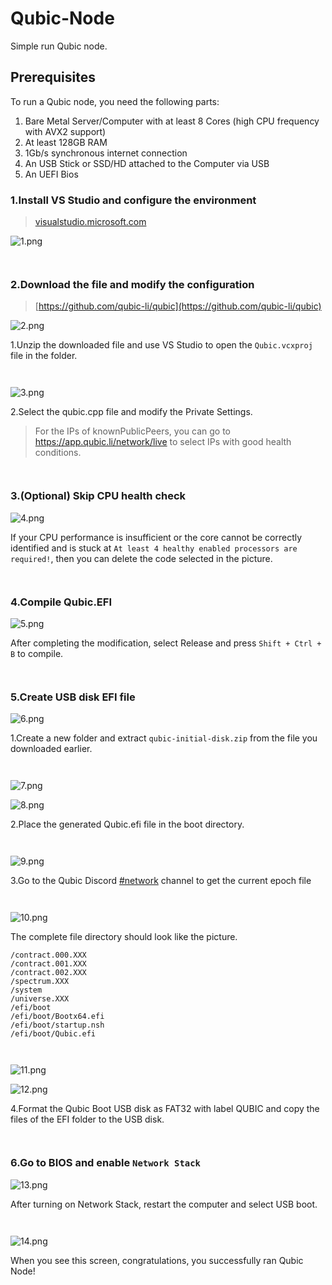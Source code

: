 # Qubic-Node

Simple run Qubic node.

## Prerequisites

To run a Qubic node, you need the following parts:

1. Bare Metal Server/Computer with at least 8 Cores (high CPU frequency with AVX2 support)
2. At least 128GB RAM
3. 1Gb/s synchronous internet connection
4. An USB Stick or SSD/HD attached to the Computer via USB
5. An UEFI Bios

### 1.Install VS Studio and configure the environment

> [visualstudio.microsoft.com](https://visualstudio.microsoft.com/)

![1.png](https://github.com/XARKUR/Qubic-Node/blob/main/img/1.png?raw=true)

**` `**

### 2.Download the file and modify the configuration

> [https://github.com/qubic-li/qubic](https://github.com/qubic-li/qubic)

![2.png](https://github.com/XARKUR/Qubic-Node/blob/main/img/2.png?raw=true)

1.Unzip the downloaded file and use VS Studio to open the `Qubic.vcxproj` file in the folder.

**` `**

![3.png](https://github.com/XARKUR/Qubic-Node/blob/main/img/3.png?raw=true)

2.Select the qubic.cpp file and modify the Private Settings. 

> For the IPs of knownPublicPeers, you can go to https://app.qubic.li/network/live to select IPs with good health conditions.

**` `**

### 3.(Optional) Skip CPU health check

![4.png](https://github.com/XARKUR/Qubic-Node/blob/main/img/4.png?raw=true)

If your CPU performance is insufficient or the core cannot be correctly identified and is stuck at `At least 4 healthy enabled processors are required!`, then you can delete the code selected in the picture.

**` `**

### 4.Compile Qubic.EFI

![5.png](https://github.com/XARKUR/Qubic-Node/blob/main/img/5.png?raw=true)

After completing the modification, select Release and press `Shift + Ctrl + B` to compile.

**` `**

### 5.Create USB disk EFI file

![6.png](https://github.com/XARKUR/Qubic-Node/blob/main/img/6.png?raw=true)

1.Create a new folder and extract `qubic-initial-disk.zip` from the file you downloaded earlier.

**` `**

![7.png](https://github.com/XARKUR/Qubic-Node/blob/main/img/7.png?raw=true)

![8.png](https://github.com/XARKUR/Qubic-Node/blob/main/img/8.png?raw=true)

2.Place the generated Qubic.efi file in the boot directory.

**` `**

![9.png](https://github.com/XARKUR/Qubic-Node/blob/main/img/9.png?raw=true)

3.Go to the Qubic Discord [#network](https://discord.com/channels/768887649540243497/768890555564163092) channel to get the current epoch file

**` `**

![10.png](https://github.com/XARKUR/Qubic-Node/blob/main/img/10.png?raw=true)

The complete file directory should look like the picture.

```
/contract.000.XXX
/contract.001.XXX
/contract.002.XXX
/spectrum.XXX
/system
/universe.XXX
/efi/boot
/efi/boot/Bootx64.efi
/efi/boot/startup.nsh
/efi/boot/Qubic.efi
```

**` `**

![11.png](https://github.com/XARKUR/Qubic-Node/blob/main/img/11.png?raw=true)

![12.png](https://github.com/XARKUR/Qubic-Node/blob/main/img/12.png?raw=true)

4.Format the Qubic Boot USB disk as FAT32 with label QUBIC and copy the files of the EFI folder to the USB disk.

**` `**

### 6.Go to BIOS and enable `Network Stack`

![13.png](https://github.com/XARKUR/Qubic-Node/blob/main/img/13.png?raw=true)

After turning on Network Stack, restart the computer and select USB boot.

**` `**

![14.png](https://github.com/XARKUR/Qubic-Node/blob/main/img/14.png?raw=true)

When you see this screen, congratulations, you successfully ran Qubic Node!
